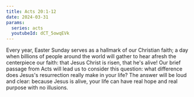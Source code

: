 ```yaml
---
title: Acts 20:1-12
date: 2024-03-31
params:
  series: acts
  youtubeId: dCT_5owqEVk
---
```


Every year, Easter Sunday serves as a hallmark of our Christian faith; a day when billions of people around the world will gather to hear afresh the centerpiece our faith: that Jesus Christ is risen, that he's alive! Our brief passage from Acts will lead us to consider this question: what difference does Jesus's resurrection really make in your life? The answer will be loud and clear: because Jesus is alive, your life can have real hope and real purpose with no illusions.
